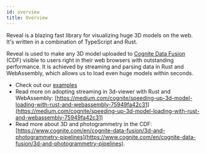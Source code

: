 ```yaml
---
id: overview
title: Overview
---
```


Reveal is a blazing fast library for visualizing huge 3D models on the web. It's written in a combination of TypeScript and Rust.

Reveal is used to make any 3D model uploaded to [Cognite Data Fusion](https://www.cognite.com/en/cognite-data-fusion) (CDF)
visible to users right in their web browsers with outstanding performance.
It is achieved by streaming and parsing data in Rust and WebAssembly, 
which allows us to load even huge models within seconds. 

* Check out our [examples](./examples/cad-basic.mdx)
* Read more on adopting streaming in 3d-viewer with Rust and WebAssembly: [https://medium.com/cognite/speeding-up-3d-model-loading-with-rust-and-webassembly-75949fa42c31](https://medium.com/cognite/speeding-up-3d-model-loading-with-rust-and-webassembly-75949fa42c31)  
* Read more about 3D and photogrammetry in the CDF: [https://www.cognite.com/en/cognite-data-fusion/3d-and-photogrammetry-pipelines](https://www.cognite.com/en/cognite-data-fusion/3d-and-photogrammetry-pipelines).
